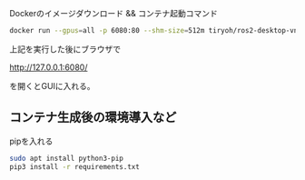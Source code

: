 Dockerのイメージダウンロード && コンテナ起動コマンド

```bash
docker run --gpus=all -p 6080:80 --shm-size=512m tiryoh/ros2-desktop-vnc:galactic
```

上記を実行した後にブラウザで

http://127.0.0.1:6080/

を開くとGUIに入れる。

## コンテナ生成後の環境導入など
pipを入れる
```bash
sudo apt install python3-pip
pip3 install -r requirements.txt
```
